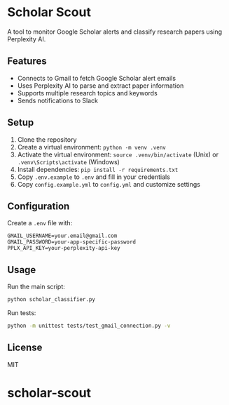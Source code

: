 # Scholar Scout

A tool to monitor Google Scholar alerts and classify research papers using Perplexity AI.

## Features
- Connects to Gmail to fetch Google Scholar alert emails
- Uses Perplexity AI to parse and extract paper information
- Supports multiple research topics and keywords
- Sends notifications to Slack

## Setup
1. Clone the repository
2. Create a virtual environment: `python -m venv .venv`
3. Activate the virtual environment: `source .venv/bin/activate` (Unix) or `.venv\Scripts\activate` (Windows)
4. Install dependencies: `pip install -r requirements.txt`
5. Copy `.env.example` to `.env` and fill in your credentials
6. Copy `config.example.yml` to `config.yml` and customize settings

## Configuration
Create a `.env` file with:
```
GMAIL_USERNAME=your.email@gmail.com
GMAIL_PASSWORD=your-app-specific-password
PPLX_API_KEY=your-perplexity-api-key
```

## Usage
Run the main script:
```bash
python scholar_classifier.py
```

Run tests:
```bash
python -m unittest tests/test_gmail_connection.py -v
```

## License
MIT
# scholar-scout
